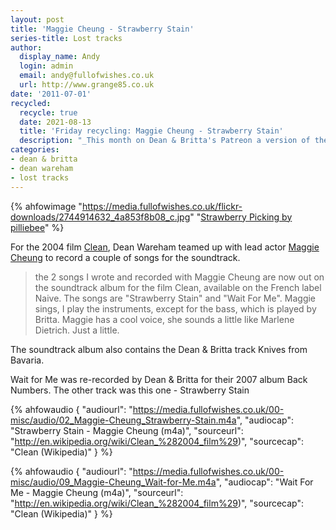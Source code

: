 ```yaml
---
layout: post
title: 'Maggie Cheung - Strawberry Stain'
series-title: Lost tracks
author:
  display_name: Andy
  login: admin
  email: andy@fullofwishes.co.uk
  url: http://www.grange85.co.uk
date: '2011-07-01'
recycled:
  recycle: true
  date: 2021-08-13
  title: 'Friday recycling: Maggie Cheung - Strawberry Stain'
  description: "_This month on Dean & Britta's Patreon a version of the track Strawberry Stain was shared featuring Dean on vocals. Here is the version that was released on the Clean soundtrack with lead actor Maggie Cheung singing. If you can afford to you should [sign up to Dean & Britta's Patreon](https://patreon.com/deanandbritta) for similar treats._"
categories:
- dean & britta
- dean wareham
- lost tracks
---
```


{% ahfowimage "https://media.fullofwishes.co.uk/flickr-downloads/2744914632_4a853f8b08_c.jpg" "<a href='https://www.flickr.com/photos/pilliebee/2744914632/'>Strawberry Picking by pilliebee</a>" %}

For the 2004 film [Clean](http://en.wikipedia.org/wiki/Clean_%282004_film%29), Dean Wareham teamed up with lead actor [Maggie Cheung](http://en.wikipedia.org/wiki/Maggie_Cheung) to record a couple of songs for the soundtrack.

> the 2 songs I wrote and recorded with Maggie Cheung are now out on the soundtrack album for the film Clean, available on the French label Naive. The songs are "Strawberry Stain" and "Wait For Me". Maggie sings, I play the instruments, except for the bass, which is played by Britta. Maggie has a cool voice, she sounds a little like Marlene Dietrich. Just a little. 

The soundtrack album also contains the Dean & Britta track Knives from Bavaria.

Wait for Me was re-recorded by Dean & Britta for their 2007 album Back Numbers. The other track was this one - Strawberry Stain

{% ahfowaudio {
"audiourl": "https://media.fullofwishes.co.uk/00-misc/audio/02_Maggie-Cheung_Strawberry-Stain.m4a",
"audiocap": "Strawberry Stain - Maggie Cheung (m4a)",
"sourceurl": "http://en.wikipedia.org/wiki/Clean_%282004_film%29)",
"sourcecap": "Clean (Wikipedia)"
} %}

{% ahfowaudio {
"audiourl": "https://media.fullofwishes.co.uk/00-misc/audio/09_Maggie-Cheung_Wait-for-Me.m4a",
"audiocap": "Wait For Me - Maggie Cheung (m4a)",
"sourceurl": "http://en.wikipedia.org/wiki/Clean_%282004_film%29)",
"sourcecap": "Clean (Wikipedia)"
} %}

